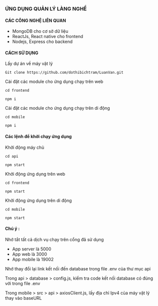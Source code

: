### ỨNG DỤNG QUẢN LÝ LÀNG NGHỀ

#### CÁC CÔNG NGHỆ LIÊN QUAN

- MongoDB cho cơ sở dữ liệu
- ReactJs, React native cho frontend
- Nodejs, Express cho backend

#### CÁCH SỬ DỤNG

Lấy dự án về máy vật lý

`Git clone https://github.com/dothibichtram/LuanVan.git`

Cài đặt các module cho ứng dụng chạy trên web

`cd frontend`

`npm i`

Cài đặt các module cho ứng dụng chạy trên di động

`cd mobile`

`npm i`

#### Các lệnh để khởi chạy ứng dụng

Khởi động máy chủ

`cd api`

`npm start`

Khởi động ứng dụng trên web

`cd frontend`

`npm start`

Khởi động ứng dụng trên di động

`cd mobile`

`npm start`

#### Chú ý :

Nhớ tắt tất cả dịch vụ chạy trên cổng đã sử dụng

- App server là 5000
- App web là 3000
- App mobile là 19002

Nhớ thay đổi lại link kết nối đến database trong file .env của thư mục api

Trong api > database > config.js, kiểm tra code kết nối database có đúng với trong file .env

Trong mobile > src > api > axiosClient.js, lấy địa chỉ Ipv4 của máy vật lý thay vào baseURL
